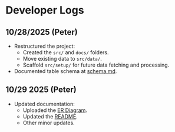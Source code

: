 # Developer Logs

## 10/28/2025 (Peter)

* Restructured the project:
  * Created the `src/` and `docs/` folders.
  * Move existing data to `src/data/`.
  * Scaffold `src/setup/` for future data fetching and processing.
* Documented table schema at [schema.md](./schema.md).

## 10/29 2025 (Peter)

* Updated documentation:
  * Uploaded the [ER Diagram](./er_diagram.pdf).
  * Updated the [README](./../README.md).
  * Other minor updates.
